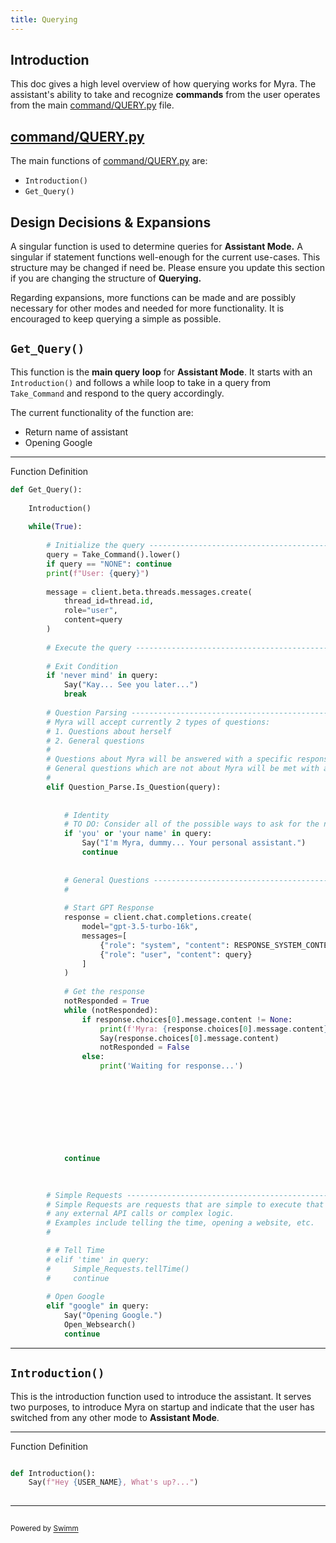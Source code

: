 ```yaml
---
title: Querying
---
```

## Introduction

This doc gives a high level overview of how querying works for Myra. The assistant's ability to take and recognize **commands** from the user operates from the main <SwmPath>[command/QUERY.py](/command/QUERY.py)</SwmPath> file.&nbsp;

## <SwmPath>[command/QUERY.py](/command/QUERY.py)</SwmPath>

The main functions of <SwmPath>[command/QUERY.py](/command/QUERY.py)</SwmPath> are:

- <SwmToken path="/command/QUERY.py" pos="11:2:4" line-data="def Introduction():">`Introduction()`</SwmToken>
- <SwmToken path="/command/QUERY.py" pos="15:2:4" line-data="def Get_Query():">`Get_Query()`</SwmToken>

## Design Decisions & Expansions

A singular function is used to determine queries for **Assistant Mode.** A singular if statement functions well-enough for the current use-cases. This structure may be changed if need be. Please ensure you update this section if you are changing the structure of **Querying.**

Regarding expansions, more functions can be made and are possibly necessary for other modes and needed for more functionality. It is encouraged to keep querying a simple as possible.

## <SwmToken path="/command/QUERY.py" pos="15:2:4" line-data="def Get_Query():">`Get_Query()`</SwmToken>

This function is the **main query** **loop** for **Assistant Mode**. It starts with an <SwmToken path="/command/QUERY.py" pos="11:2:4" line-data="def Introduction():">`Introduction()`</SwmToken> and follows a while loop to take in a query from <SwmToken path="/audio/AUDIO.py" pos="21:2:2" line-data="def Take_Command():">`Take_Command`</SwmToken> and respond to the query accordingly.&nbsp;

The current functionality of the function are:

- Return name of assistant
- Opening Google

<SwmSnippet path="/command/QUERY.py" line="15">

---

Function Definition

```python
def Get_Query():
    
    Introduction()
    
    while(True):
        
        # Initialize the query ----------------------------------------
        query = Take_Command().lower()
        if query == "NONE": continue
        print(f"User: {query}")
        
        message = client.beta.threads.messages.create(
            thread_id=thread.id,
            role="user",
            content=query
        )
        
        # Execute the query -------------------------------------------
        
        # Exit Condition
        if 'never mind' in query: 
            Say("Kay... See you later...")
            break
        
        # Question Parsing --------------------------------------------
        # Myra will accept currently 2 types of questions:
        # 1. Questions about herself
        # 2. General questions
        # 
        # Questions about Myra will be answered with a specific response for now. TO DO: Implement a more complex response which involves a call to personality API from character.ai.
        # General questions which are not about Myra will be met with a ChatGPT response.
        #
        elif Question_Parse.Is_Question(query):
            
            
            # Identity 
            # TO DO: Consider all of the possible ways to ask for the name, account for variation
            if 'you' or 'your name' in query:
                Say("I'm Myra, dummy... Your personal assistant.")
                continue
            
            
            # General Questions ---------------------------------------
            # 
            
            # Start GPT Response
            response = client.chat.completions.create(
                model="gpt-3.5-turbo-16k",
                messages=[
                    {"role": "system", "content": RESPONSE_SYSTEM_CONTEXT},
                    {"role": "user", "content": query}
                ]
            )
            
            # Get the response
            notResponded = True
            while (notResponded):
                if response.choices[0].message.content != None:
                    print(f'Myra: {response.choices[0].message.content}')
                    Say(response.choices[0].message.content)
                    notResponded = False
                else:
                    print('Waiting for response...')

            
            
            
            
            
            
            
                            
            continue
            

        
        # Simple Requests ----------------------------------------------
        # Simple Requests are requests that are simple to execute that do not require 
        # any external API calls or complex logic. 
        # Examples include telling the time, opening a website, etc.
        #

        # # Tell Time
        # elif 'time' in query:
        #     Simple_Requests.tellTime()
        #     continue
                
        # Open Google
        elif "google" in query:
            Say("Opening Google.")
            Open_Websearch()
            continue
```

---

</SwmSnippet>

## <SwmToken path="/command/QUERY.py" pos="11:2:4" line-data="def Introduction():">`Introduction()`</SwmToken>

This is the introduction function used to introduce the assistant. It serves two purposes, to introduce Myra on startup and indicate that the user has switched from any other mode to **Assistant Mode**.&nbsp;

<SwmSnippet path="/command/QUERY.py" line="10">

---

Function Definition

```python

def Introduction():
	Say(f"Hey {USER_NAME}, What's up?...")
 
```

---

</SwmSnippet>

## 

## 

<SwmMeta version="3.0.0" repo-id="Z2l0aHViJTNBJTNBUENBQSUzQSUzQUF2YWxvbkFjZQ==" repo-name="PCAA"><sup>Powered by [Swimm](https://app.swimm.io/)</sup></SwmMeta>
